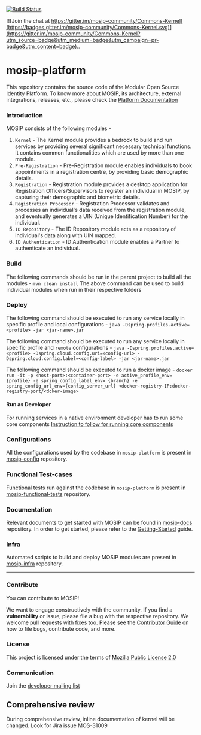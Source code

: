 [![Build Status](https://travis-ci.com/mosip/commons.svg?branch=master)](https://travis-ci.com/mosip/commons)

[![Join the chat at https://gitter.im/mosip-community/Commons-Kernel](https://badges.gitter.im/mosip-community/Commons-Kernel.svg)](https://gitter.im/mosip-community/Commons-Kernel?utm_source=badge&utm_medium=badge&utm_campaign=pr-badge&utm_content=badge)..

# mosip-platform
This repository contains the source code of the Modular Open Source Identity Platform. To know more about MOSIP, its architecture, external integrations, releases, etc., please check the [Platform Documentation](https://github.com/mosip/mosip-docs/wiki)

### Introduction
MOSIP consists of the following modules - 
1. `Kernel` - The Kernel module provides a bedrock to build and run services by providing several significant necessary technical functions. It contains common functionalities which are used by more than one module.
2. `Pre-Registration` - Pre-Registration module enables individuals to book appointments in a registration centre, by providing basic demographic details.
3. `Registration` - Registration module provides a desktop application for Registration Officers/Supervisors to register an individual in MOSIP, by capturing their demographic and biometric details. 
4. `Registration Processor` - Registration Processor validates and processes an individual's data received from the registration module, and eventually generates a UIN (Unique Identification Number) for the individual.
5. `ID Repository` - The ID Repository module acts as a repository of individual's data along with UIN mapped.
6. `ID Authentication` - ID Authentication module enables a Partner to authenticate an individual.

### Build
The following commands should be run in the parent project to build all the modules - 
`mvn clean install`
The above command can be used to build individual modules when run in their respective folders

### Deploy
The following command should be executed to run any service locally in specific profile and local configurations - 
`java -Dspring.profiles.active=<profile> -jar <jar-name>.jar`

The following command should be executed to run any service locally in specific profile and `remote` configurations - 
`java -Dspring.profiles.active=<profile> -Dspring.cloud.config.uri=<config-url> -Dspring.cloud.config.label=<config-label> -jar <jar-name>.jar`

The following command should be executed to run a docker image - 
`docker run -it -p <host-port>:<container-port> -e active_profile_env={profile} -e spring_config_label_env= {branch} -e spring_config_url_env={config_server_url} <docker-registry-IP:docker-registry-port/<dcker-image>`

#### Run as Developer
For running services in a native environment developer has to run some core components
[Instruction to follow for running core components](./StartKernelCoreComponents_instructions.md) 
### Configurations
All the configurations used by the codebase in `mosip-platform` is present in [mosip-config](https://github.com/mosip/mosip-config) repository.

### Functional Test-cases
Functional tests run against the codebase in `mosip-platform` is present in [mosip-functional-tests](https://github.com/mosip/mosip-functional-tests) repository.

### Documentation
Relevant documents to get started with MOSIP can be found in [mosip-docs](https://github.com/mosip/mosip-docs) repository. 
In order to get started, please refer to the [Getting-Started](https://github.com/mosip/mosip-docs/wiki/Getting-Started) guide.

### Infra
Automated scripts to build and deploy MOSIP modules are present in [mosip-infra](https://github.com/mosip/mosip-infra) repository.


---

### Contribute
You can contribute to MOSIP! 

We want to engage constructively with the community.  If you find a **vulnerability** or issue, please file a bug with the respective repository.  We welcome pull requests with fixes too.  Please see the [Contributor Guide](https://github.com/mosip/mosip-docs/wiki/Contributor-Guide) on how to file bugs, contribute code, and more.

### License
This project is licensed under the terms of [Mozilla Public License 2.0](https://github.com/mosip/mosip-platform/blob/master/LICENSE)

### Communication
Join the [developer mailing list](https://groups.io/g/mosip-dev)

## Comprehensive review 
During comprehensive review, inline documentation of kernel will be changed. Look for Jira issue MOS-31009

